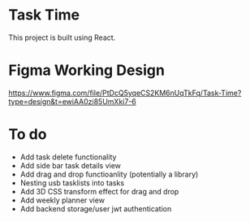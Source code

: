 # Task Time

This project is built using React.

# Figma Working Design
https://www.figma.com/file/PtDcQ5yqeCS2KM6nUqTkFq/Task-Time?type=design&t=ewiAA0zi85UmXki7-6

# To do
* Add task delete functionality
* Add side bar task details view
* Add drag and drop functioanlity (potentially a library)
* Nesting usb tasklists into tasks
* Add 3D CSS transform effect for drag and drop
* Add weekly planner view
* Add backend storage/user jwt authentication

